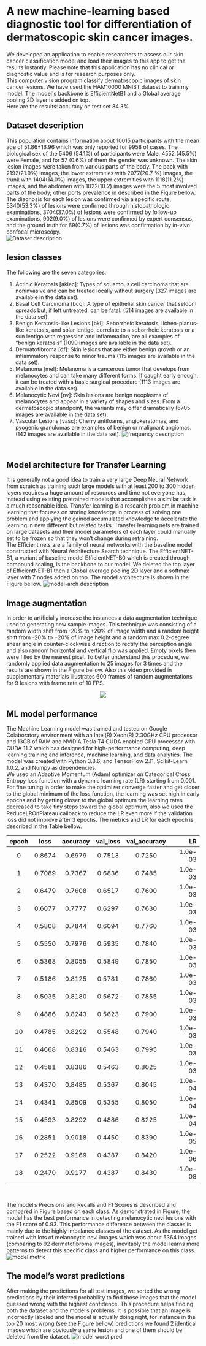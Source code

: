# A new machine-learning based diagnostic tool for differentiation of dermatoscopic skin cancer images.
We developed an application to enable researchers to assess our skin cancer classification model and load their images to this app to get the results instantly.  Please note that this application has no clinical or diagnostic value and is for research purposes only.<br>
This computer vision program classify dermatoscopic images of skin cancer lesions. We have used the HAM10000 MNIST dataset to train my model. The model's backbone is EfficientNetB1 and a Global average pooling 2D layer is added on top.
<br>
Here are the results: accuracy on test set 84.3%
## Dataset description

This population contains information about 10015 participants with the mean age of 51.86±16.96 which was only reported for 9958 of cases.
The biological sex of the 5406 (54.1%) of participants were Male, 4552 (45.5%) were Female, and for 57 (0.6%) of them the gender was unknown.
The skin lesion images were taken from various parts of the body. The back with 2192(21.9%) images, the lower extremities with 2077(20.7 %) images,
the trunk with 1404(14.0%) images, the upper extremities with 1118(11.2%) images, and the abdomen with 1022(10.2) images were the 5 most involved parts of the body;
other ports prevalence in described in the Figure bellow.
The diagnosis for each lesion was confirmed via a specific route, 5340(53.3%) of lesions were confirmed through histopathologic examinations,
3704(37.0%) of lesions were confirmed by follow-up examinations, 902(9.0%) of lesions were confirmed by expert consensus, and the ground truth for 69(0.7%) of lesions was confirmation by in-vivo confocal microscopy.<br>
![Dataset description](https://github.com/tajerian/ham10000-app/blob/main/datset.png?raw=true)

## lesion classes

The following are the seven categories:
1. Actinic Keratosis [akiec]: Types of squamous cell carcinoma that are noninvasive and can be treated locally without surgery (327 images are available in the data set).
2. Basal Cell Carcinoma [bcc]: A type of epithelial skin cancer that seldom spreads but, if left untreated, can be fatal. (514 images are available in the data set).
3. Benign Keratosis-like Lesions [bkl]: Seborrheic keratosis, lichen-planus-like keratosis, and solar lentigo, correlate to a seborrheic keratosis or a sun lentigo with regression and inflammation, are all examples of “benign keratosis” (1099 images are available in the data set).
4. Dermatofibroma [df]: Skin lesions that are either benign growth or an inflammatory response to minor trauma (115 images are available in the data set).
5. Melanoma [mel]: Melanoma is a cancerous tumor that develops from melanocytes and can take many different forms. If caught early enough, it can be treated with a basic surgical procedure (1113 images are available in the data set).
6. Melanocytic Nevi [nv]: Skin lesions are benign neoplasms of melanocytes and appear in a variety of shapes and sizes. From a dermatoscopic standpoint, the variants may differ dramatically (6705 images are available in the data set).
7. Vascular Lesions [vasc]: Cherry antifoams, angiokeratomas, and pyogenic granulomas are examples of benign or malignant angiomas. (142 images are available in the data set).
![frequency description](https://github.com/tajerian/ham10000-app/blob/main/frequency.png?raw=true)
<br>

## Model architecture for Transfer Learning

It is generally not a good idea to train a very large Deep Neural Network from scratch as training such large models with at least 200 to 300 hidden layers requires a huge amount of resources and time not everyone has, instead using existing pretrained models that accomplishes a similar task is a much reasonable idea. Transfer learning is a research problem in machine learning that focuses on storing knowledge in process of solving one problem and applying the gained accumulated knowledge to accelerate the learning in new different but related tasks. Transfer learning nets are trained on large datasets and their model parameters of each layer could manually set to be frozen so that they won’t change during retraining.<br>The Efficient nets are a family of neural networks with the baseline model constructed with Neural Architecture Search technique. The EfficientNET-B1, a variant of baseline model EfficientNET-B0 which is created through compound scaling, is the backbone to our model. We deleted the top layer of EfficientNET-B1 then a Global average pooling 2D layer and a softmax layer with 7 nodes added on top. The model architecture is shown in the Figure bellow.
![model-arch description](https://github.com/tajerian/ham10000-app/blob/main/results/model_arch.png?raw=true)

## Image augmentation
In order to artificially increase the instances a data augmentation technique used to generating new sample images. This technique was consisting of a random width shift from -20% to +20% of image width and a random height shift from -20% to +20% of image height and a random max 0.2-degree shear angle in counter-clockwise direction to rectify the perception angle and also random horizontal and vertical flip was applied. Empty pixels then were filled by the nearest pixel. To better understand this procedure, we randomly applied data augmentation to 25 images for 3 times and the results are shown in the Figure bellow. Also this video provided in supplementary materials illustrates 600 frames of random augmentations for 9 lesions with frame rate of 10 FPS.
<p align="center">
  <img src="https://tajerian.info/ftp/image-aug.gif" />
</p>

## ML model performance
The Machine Learning model was trained and tested on Google Colaboratory environment with an Intel(R) Xeon(R) 2.30GHz CPU processor and 13GB of RAM and NVIDIA Tesla T4 CUDA enabled GPU processor with CUDA 11.2 which has designed for high-performance computing, deep learning training and inference, machine learning, and data analytics. The model was created with Python 3.8.6, and TensorFlow 2.11, Scikit-Learn 1.0.2, and Numpy as dependencies.<br>
We used an Adaptive Momentum (Adam) optimizer on Categorical Cross Entropy loss function with a dynamic learning rate (LR) starting from 0.001. For fine tuning in order to make the optimizer converge faster and get closer to the global minimum of the loss function, the learning was set high in early epochs and by getting closer to the global optimum the learning rates decreased to take tiny steps toward the global optimum, also we used the ReduceLROnPlateau callback to reduce the LR even more if the validation loss did not improve after 3 epochs. The metrics and LR for each epoch is described in the Table bellow.

|epoch|loss|accuracy|val_loss|val_accuracy|LR|
| :---:|:--:| :------:| :------:| :----------:|-:|
|0|0.8674|0.6979|0.7513|0.7250|1.0e-03|
|1|0.7089|0.7367|0.6836|0.7485|1.0e-03|
|2|0.6479|0.7608|0.6517|0.7600|1.0e-03|
|3|0.6077|0.7777|0.6297|0.7630|1.0e-03|
|4|0.5808|0.7844|0.6094|0.7760|1.0e-03|
|5|0.5550|0.7976|0.5935|0.7840|1.0e-03|
|6|0.5368|0.8055|0.5849|0.7850|1.0e-03|
|7|0.5186|0.8125|0.5781|0.7860|1.0e-03|
|8|0.5035|0.8180|0.5672|0.7855|1.0e-03|
|9|0.4886|0.8243|0.5623|0.7900|1.0e-03|
|10|0.4785|0.8292|0.5548|0.7940|1.0e-03|
|11|0.4668|0.8316|0.5463|0.7995|1.0e-03|
|12|0.4581|0.8386|0.5463|0.8025|1.0e-03|
|13|0.4370|0.8485|0.5367|0.8045|1.0e-04|
|14|0.4341|0.8509|0.5355|0.8050|1.0e-04|
|15|0.4593|0.8292|0.4886|0.8225|1.0e-04|
|16|0.2851|0.9018|0.4450|0.8390|1.0e-05|
|17|0.2522|0.9169|0.4387|0.8420|1.0e-06|
|18|0.2470|0.9177|0.4387|0.8430|1.0e-08|

<br><br>
The model’s Precisions and Recalls and F1 Scores is described and compared in Figure based on each class. As demonstrated in Figure, the model has the best performance in detecting melanocytic nevi lesions with the F1 score of 0.93. This performance difference between the classes is mainly due to the highly imbalance classes of the dataset. As the model get trained with lots of melanocytic nevi images which was about 5364 images (comparing to 92 dermatofibroma images), inevitably the model learns more patterns to detect this specific class and higher performance on this class.
![model metric](https://github.com/tajerian/ham10000-app/blob/main/metric.png?raw=true)

## The model’s worst predictions
After making the predictions for all test images, we sorted the wrong predictions by their inferred probability to find those images that the model guessed wrong with the highest confidence. This procedure helps finding both the dataset and the model’s problems. It is possible that an image is incorrectly labeled and the model is actually doing right, for instance in the top 20 most wrong (see the Figure bellow) predictions we found 2 identical images which are obviously a same lesion and one of them should be deleted from the dataset.
![model worst pred](https://github.com/tajerian/ham10000-app/blob/main/worst.png?raw=true)
<br>



